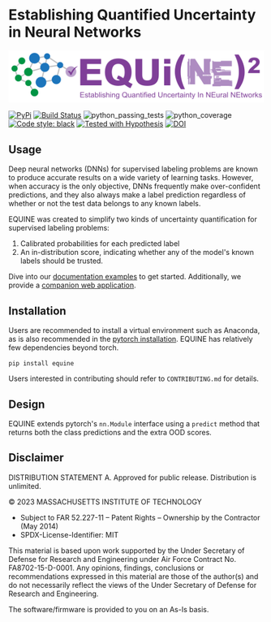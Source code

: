 # Establishing Quantified Uncertainty in Neural Networks 
<p align="center"><img src="assets/equine_full_logo.svg" width="720"\></p>

[![PyPi](https://img.shields.io/pypi/v/equine.svg)](https://pypi.org/project/equine/)
[![Build Status](https://github.com/mit-ll-responsible-ai/equine/actions/workflows/Tests.yml/badge.svg?branch=main)](https://github.com/mit-ll-responsible-ai/equine/actions/workflows/Tests.yml)
![python_passing_tests](https://img.shields.io/badge/Tests%20Passed-100%25-green)
![python_coverage](https://img.shields.io/badge/Coverage-98%25-green)
[![Code style: black](https://img.shields.io/badge/code%20style-black-000000.svg)](https://github.com/psf/black)
[![Tested with Hypothesis](https://img.shields.io/badge/hypothesis-tested-brightgreen.svg)](https://hypothesis.readthedocs.io/)
[![DOI](https://zenodo.org/badge/653796804.svg)](https://zenodo.org/badge/latestdoi/653796804)


## Usage
Deep neural networks (DNNs) for supervised labeling problems are known to
produce accurate results on a wide variety of learning tasks. However, when
accuracy is the only objective, DNNs frequently make over-confident predictions,
and they also always make a label prediction regardless of whether or not the
test data belongs to any known labels. 

EQUINE was created to simplify two kinds of uncertainty quantification for supervised labeling problems:
1) Calibrated probabilities for each predicted label
2) An in-distribution score, indicating whether any of the model's known labels should be trusted.

Dive into our [documentation examples](https://mit-ll-responsible-ai.github.io/equine/)
to get started. Additionally, we provide a [companion web application](https://github.com/mit-ll-responsible-ai/equine-webapp).

## Installation
Users are recommended to install a virtual environment such as Anaconda, as is also recommended
in the [pytorch installation](https://github.com/pytorch/pytorch). EQUINE has relatively
few dependencies beyond torch. 
```console
pip install equine
```
Users interested in contributing should refer to `CONTRIBUTING.md` for details.

## Design
EQUINE extends pytorch's `nn.Module` interface using a `predict` method that returns both
the class predictions and the extra OOD scores. 

## Disclaimer

DISTRIBUTION STATEMENT A. Approved for public release. Distribution is unlimited.

© 2023 MASSACHUSETTS INSTITUTE OF TECHNOLOGY

- Subject to FAR 52.227-11 – Patent Rights – Ownership by the Contractor (May 2014)
- SPDX-License-Identifier: MIT

This material is based upon work supported by the Under Secretary of Defense for Research and Engineering under Air Force Contract No. FA8702-15-D-0001. Any opinions, findings, conclusions or recommendations expressed in this material are those of the author(s) and do not necessarily reflect the views of the Under Secretary of Defense for Research and Engineering.

The software/firmware is provided to you on an As-Is basis.
